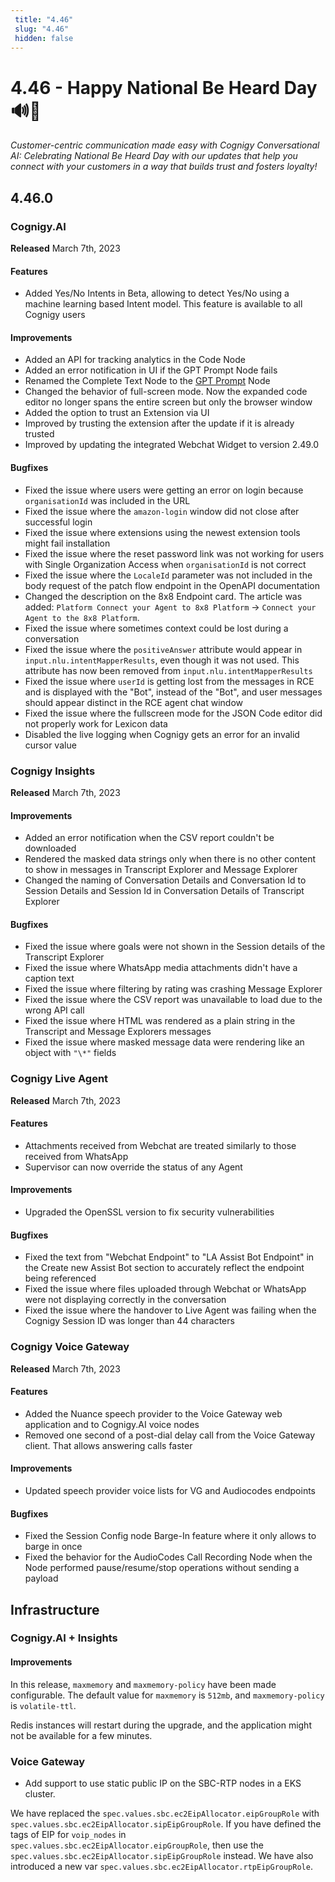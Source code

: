 ```yaml
---
 title: "4.46" 
 slug: "4.46" 
 hidden: false 
---
```


# 4.46 - Happy National Be Heard Day 🔊🤝

_Customer-centric communication made easy with Cognigy Conversational AI: Celebrating National Be Heard Day with our updates that help you connect with your customers in a way that builds trust and fosters loyalty!_

## 4.46.0

### Cognigy.AI

**Released** March 7th, 2023

#### Features

- Added Yes/No Intents in Beta, allowing to detect Yes/No using a machine learning based Intent model. This feature is available to all Cognigy users

#### Improvements

- Added an API for tracking analytics in the Code Node
- Added an error notification in UI if the GPT Prompt Node fails
- Renamed the Complete Text Node to the [GPT Prompt](../ai/flow-nodes/other-nodes/gpt-prompt.md) Node
- Changed the behavior of full-screen mode. Now the expanded code editor no longer spans the entire screen but only the browser window
- Added the option to trust an Extension via UI
- Improved by trusting the extension after the update if it is already trusted
- Improved by updating the integrated Webchat Widget to version 2.49.0

#### Bugfixes

- Fixed the issue where users were getting an error on login because `organisationId` was included in the URL
- Fixed the issue where the `amazon-login` window did not close after successful login
- Fixed the issue where extensions using the newest extension tools might fail installation
- Fixed the issue where the reset password link was not working for users with Single Organization Access when `organisationId` is not correct
- Fixed the issue where the `LocaleId` parameter was not included in the body request of the patch flow endpoint in the OpenAPI documentation
- Changed the description on the 8x8 Endpoint card. The article was added: `Platform Connect your Agent to 8x8 Platform` → `Connect your Agent to the 8x8 Platform`.
- Fixed the issue where sometimes context could be lost during a conversation 
- Fixed the issue where the `positiveAnswer` attribute would appear in `input.nlu.intentMapperResults`, even though it was not used. This attribute has now been removed from `input.nlu.intentMapperResults`
- Fixed the issue where `userId` is getting lost from the messages in RCE and is displayed with the "Bot", instead of the "Bot", and user messages should appear distinct in the RCE agent chat window
- Fixed the issue where the fullscreen mode for the JSON Code editor did not properly work for Lexicon data
- Disabled the live logging when Cognigy gets an error for an invalid cursor value

### Cognigy Insights

**Released** March 7th, 2023

#### Improvements

- Added an error notification when the CSV report couldn't be downloaded
- Rendered the masked data strings only when there is no other content to show in messages in Transcript Explorer and Message Explorer
- Changed the naming of Conversation Details and Conversation Id to Session Details and Session Id in Conversation Details of Transcript Explorer

#### Bugfixes

- Fixed the issue where goals were not shown in the Session details of the Transcript Explorer
- Fixed the issue where WhatsApp media attachments didn't have a caption text
- Fixed the issue where filtering by rating was crashing Message Explorer
- Fixed the issue where the CSV report was unavailable to load due to the wrong API call
- Fixed the issue where HTML was rendered as a plain string in the Transcript and Message Explorers messages
- Fixed the issue where masked message data were rendering like an object with `"\*"` fields

### Cognigy Live Agent

**Released** March 7th, 2023

#### Features

- Attachments received from Webchat are treated similarly to those received from WhatsApp
- Supervisor can now override the status of any Agent

#### Improvements

- Upgraded the OpenSSL version to fix security vulnerabilities

#### Bugfixes

- Fixed the text from "Webchat Endpoint" to "LA Assist Bot Endpoint" in the Create new Assist Bot section to accurately reflect the endpoint being referenced 
- Fixed the issue where files uploaded through Webchat or WhatsApp were not displaying correctly in the conversation 
- Fixed the issue where the handover to Live Agent was failing when the Cognigy Session ID was longer than 44 characters 

### Cognigy Voice Gateway

**Released** March 7th, 2023

#### Features

- Added the Nuance speech provider to the Voice Gateway web application and to Cognigy.AI voice nodes
- Removed one second of a post-dial delay call from the Voice Gateway client. That allows answering calls faster
  
#### Improvements

- Updated speech provider voice lists for VG and Audiocodes endpoints

#### Bugfixes

- Fixed the Session Config node Barge-In feature where it only allows to barge in once
- Fixed the behavior for the AudioCodes Call Recording Node when the Node performed pause/resume/stop operations without sending a payload 
  
## Infrastructure 

### Cognigy.AI + Insights

#### Improvements

In this release, `maxmemory` and `maxmemory-policy` have been made configurable. The default value for `maxmemory` is `512mb`, and `maxmemory-policy` is `volatile-ttl`.

Redis instances will restart during the upgrade, and the application might not be available for a few minutes.

### Voice Gateway

- Add support to use static public IP on the SBC-RTP nodes in a EKS cluster. 

We have replaced the `spec.values.sbc.ec2EipAllocator.eipGroupRole` with `spec.values.sbc.ec2EipAllocator.sipEipGroupRole`. If you have defined the tags of EIP for `voip_nodes` in `spec.values.sbc.ec2EipAllocator.eipGroupRole`, then use the `spec.values.sbc.ec2EipAllocator.sipEipGroupRole` instead. We have also introduced a new var `spec.values.sbc.ec2EipAllocator.rtpEipGroupRole`.
